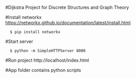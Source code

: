 #Dijkstra
Project for Discrete Structures and Graph Theory

#Install networkx 
https://networkx.github.io/documentation/latest/install.html
```
  $ pip install networkx
```
#Start server
```
  $ python -m SimpleHTTPServer 8000
```
#Run project
http://localhost/index.html

#App folder contains python scripts
